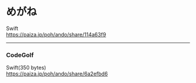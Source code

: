 めがね
======
  
  
Swift  
https://paiza.jp/poh/ando/share/114a63f9  
  

------  

### CodeGolf  

Swift(350 bytes)  
https://paiza.jp/poh/ando/share/6a2efbd6  

